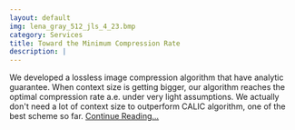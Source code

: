 ```yaml
---
layout: default
img: lena_gray_512_jls_4_23.bmp
category: Services
title: Toward the Minimum Compression Rate
description: |
---
```

  We developed a lossless image compression algorithm that have
  analytic guarantee. When context size is getting bigger, our algorithm 
  reaches the optimal compression rate a.e. under very light assumptions. 
  We actually don't need a lot of context size to outperform CALIC 
  algorithm, one of the best scheme so far. [Continue Reading...](/CBIC)
